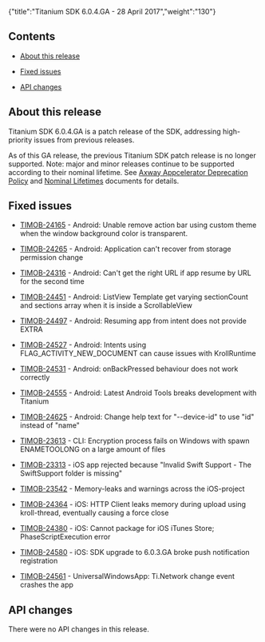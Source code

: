 {"title":"Titanium SDK 6.0.4.GA - 28 April 2017","weight":"130"} 

## Contents

*   [About this release](#Aboutthisrelease)
    
*   [Fixed issues](#Fixedissues)
    
*   [API changes](#APIchanges)
    

## About this release

Titanium SDK 6.0.4.GA is a patch release of the SDK, addressing high-priority issues from previous releases.

As of this GA release, the previous Titanium SDK patch release is no longer supported. Note: major and minor releases continue to be supported according to their nominal lifetime. See [Axway Appcelerator Deprecation Policy](/docs/appc/AMPLIFY_Appcelerator_Services_Overview/Axway_Appcelerator_Deprecation_Policy/) and [Nominal Lifetimes](/docs/appc/AMPLIFY_Appcelerator_Services_Overview/Axway_Appcelerator_Product_Lifecycle/#NominalLifetimes) documents for details.

## Fixed issues

*   [TIMOB-24165](https://jira.appcelerator.org/browse/TIMOB-24165) - Android: Unable remove action bar using custom theme when the window background color is transparent.
    
*   [TIMOB-24265](https://jira.appcelerator.org/browse/TIMOB-24265) - Android: Application can't recover from storage permission change
    
*   [TIMOB-24316](https://jira.appcelerator.org/browse/TIMOB-24316) - Android: Can't get the right URL if app resume by URL for the second time
    
*   [TIMOB-24451](https://jira.appcelerator.org/browse/TIMOB-24451) - Android: ListView Template get varying sectionCount and sections array when it is inside a ScrollableView
    
*   [TIMOB-24497](https://jira.appcelerator.org/browse/TIMOB-24497) - Android: Resuming app from intent does not provide EXTRA
    
*   [TIMOB-24527](https://jira.appcelerator.org/browse/TIMOB-24527) - Android: Intents using FLAG\_ACTIVITY\_NEW\_DOCUMENT can cause issues with KrollRuntime
    
*   [TIMOB-24531](https://jira.appcelerator.org/browse/TIMOB-24531) - Android: onBackPressed behaviour does not work correctly
    
*   [TIMOB-24555](https://jira.appcelerator.org/browse/TIMOB-24555) - Android: Latest Android Tools breaks development with Titanium
    
*   [TIMOB-24625](https://jira.appcelerator.org/browse/TIMOB-24625) - Android: Change help text for "--device-id" to use "id" instead of "name"
    
*   [TIMOB-23613](https://jira.appcelerator.org/browse/TIMOB-23613) - CLI: Encryption process fails on Windows with spawn ENAMETOOLONG on a large amount of files
    
*   [TIMOB-23313](https://jira.appcelerator.org/browse/TIMOB-23313) - iOS app rejected because "Invalid Swift Support - The SwiftSupport folder is missing"
    
*   [TIMOB-23542](https://jira.appcelerator.org/browse/TIMOB-23542) - Memory-leaks and warnings across the iOS-project
    
*   [TIMOB-24364](https://jira.appcelerator.org/browse/TIMOB-24364) - iOS: HTTP Client leaks memory during upload using kroll-thread, eventually causing a force close
    
*   [TIMOB-24380](https://jira.appcelerator.org/browse/TIMOB-24380) - iOS: Cannot package for iOS iTunes Store; PhaseScriptExecution error
    
*   [TIMOB-24580](https://jira.appcelerator.org/browse/TIMOB-24580) - iOS: SDK upgrade to 6.0.3.GA broke push notification registration
    
*   [TIMOB-24561](https://jira.appcelerator.org/browse/TIMOB-24561) - UniversalWindowsApp: Ti.Network change event crashes the app
    

## API changes

There were no API changes in this release.